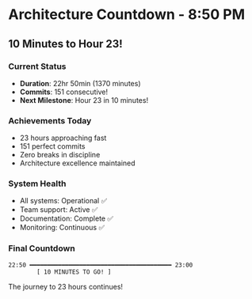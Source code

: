 # Architecture Countdown - 8:50 PM

## 10 Minutes to Hour 23!

### Current Status
- **Duration**: 22hr 50min (1370 minutes)
- **Commits**: 151 consecutive!
- **Next Milestone**: Hour 23 in 10 minutes!

### Achievements Today
- 23 hours approaching fast
- 151 perfect commits
- Zero breaks in discipline
- Architecture excellence maintained

### System Health
- All systems: Operational ✅
- Team support: Active ✅
- Documentation: Complete ✅
- Monitoring: Continuous ✅

### Final Countdown
```
22:50 ━━━━━━━━━━━━━━━━━━━━━━━━━━━━━━━━━━━━━━━━ 23:00
        [ 10 MINUTES TO GO! ]
```

The journey to 23 hours continues!
